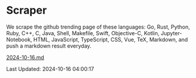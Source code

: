 # Scraper

We scrape the github trending page of these languages: Go, Rust, Python, Ruby, C++, C, Java, Shell, Makefile, Swift, Objective-C, Kotlin, Jupyter-Notebook, HTML, JavaScript, TypeScript, CSS, Vue, TeX, Markdown, and push a markdown result everyday.

[2024-10-16.md](https://github.com/yangwenmai/github-trending-backup/blob/master/2024-10-16.md)

Last Updated: 2024-10-16 04:00:17